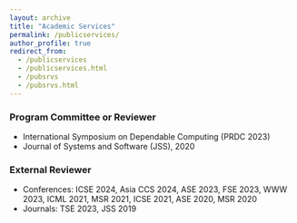 ```yaml
---
layout: archive
title: "Academic Services"
permalink: /publicservices/
author_profile: true
redirect_from: 
  - /publicservices
  - /publicservices.html
  - /pubsrvs
  - /pubsrvs.html
---
```


### Program Committee or Reviewer

+ International Symposium on Dependable Computing (PRDC 2023)
+ Journal of Systems and Software (JSS), 2020


### External Reviewer

- Conferences: ICSE 2024, Asia CCS 2024, ASE 2023, FSE 2023, WWW 2023, ICML 2021, MSR 2021, ICSE 2021, ASE 2020, MSR 2020
- Journals: TSE 2023, JSS 2019 
